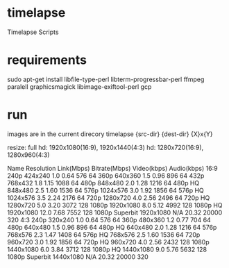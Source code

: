 # timelapse
Timelapse Scripts

# requirements
sudo apt-get install libfile-type-perl libterm-progressbar-perl ffmpeg paralell graphicsmagick libimage-exiftool-perl gcp

# run
images are in the current direcory
timelapse {src-dir} {dest-dir} {X}x{Y}

resize:
full hd: 1920x1080(16:9), 1920x1440(4:3)
hd: 1280x720(16:9), 1280x960(4:3)

Name			Resolution		Link(Mbps)	Bitrate(Mbps) 	Video(kbps)	Audio(kbps)
16:9
240p			424x240			1.0			0.64			576			64
360p			640x360			1.5			0.96			896			64
432p			768x432			1.8			1.15			1088		64
480p			848x480			2.0			1.28			1216		64
480p HQ			848x480			2.5			1.60			1536		64
576p			1024x576		3.0			1.92			1856		64
576p HQ			1024x576		3.5			2.24			2176		64
720p			1280x720		4.0			2.56			2496		64
720p HQ			1280x720		5.0			3.20			3072		128
1080p			1920x1080		8.0			5.12			4992		128
1080p HQ		1920x1080		12.0		7.68			7552		128
1080p Superbit	1920x1080		N/A			20.32			20000		320
4:3
240p			320x240			1.0			0.64			576			64
360p			480x360			1.2			0.77			704			64
480p			640x480			1.5			0.96			896			64
480p HQ			640x480			2.0			1.28			1216		64
576p			768x576			2.3			1.47			1408		64
576p HQ			768x576			2.5			1.60			1536		64
720p			960x720			3.0			1.92			1856		64
720p HQ			960x720			4.0			2.56			2432		128
1080p			1440x1080		6.0			3.84			3712		128
1080p HQ		1440x1080		9.0			5.76			5632		128
1080p Superbit	1440x1080		N/A			20.32			20000		320

